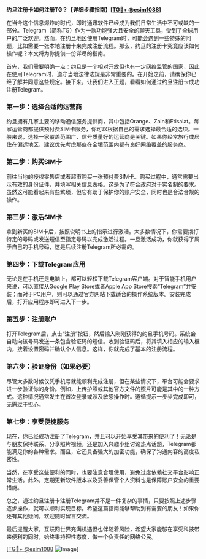 **约旦注册卡如何注册TG？【详细步骤指南】[[TG💪+ @esim1088](https://t.me/s/esim1088)]**

在当今这个信息爆炸的时代，即时通讯软件已经成为我们日常生活中不可或缺的一部分。Telegram（简称TG）作为一款功能强大且安全的聊天工具，受到了全球用户的广泛欢迎。然而，在约旦地区使用Telegram时，可能会遇到一些特殊的问题，比如需要一张本地注册卡来完成注册流程。那么，约旦的注册卡究竟应该如何操作呢？本文将为你提供一份详尽的指南。

首先，我们需要明确一点：约旦是一个相对开放但也有一定网络监管的国家，因此在使用Telegram时，遵守当地法律法规是非常重要的。在开始之前，请确保你已经了解并同意这些规定。接下来，让我们进入正题，看看如何通过约旦注册卡成功注册Telegram。

### 第一步：选择合适的运营商

约旦拥有几家主要的移动通信服务提供商，其中包括Orange、Zain和Etisalat。每家运营商都提供预付费SIM卡服务，你可以根据自己的需求选择最合适的选项。一般来说，选择一家覆盖范围广、信号质量好的运营商是关键。如果你经常旅行或居住在偏远地区，建议优先考虑那些在全境范围内都有良好网络覆盖的服务商。

### 第二步：购买SIM卡

前往当地的授权零售店或者超市购买一张预付费SIM卡。购买过程中，通常需要出示有效的身份证件，并填写相关信息表格。这是为了符合政府对于实名制的要求。虽然这可能看起来有些繁琐，但它有助于保护你的账户安全，同时也是合法合规的操作。

### 第三步：激活SIM卡

拿到新买的SIM卡后，按照说明书上的指示进行激活。大多数情况下，你需要拨打特定的号码或发送短信至指定号码以完成激活过程。一旦激活成功，你就获得了属于自己的手机号码，这是后续注册Telegram所必需的。

### 第四步：下载Telegram应用

无论是在手机还是电脑上，都可以轻松下载Telegram客户端。对于智能手机用户来说，可以直接从Google Play Store或者Apple App Store搜索“Telegram”并安装；而对于PC用户，则可以通过官方网站下载适合的操作系统版本。安装完成后，打开应用程序即可进入下一步。

### 第五步：注册账户

打开Telegram后，点击“注册”按钮，然后输入刚刚获得的约旦手机号码。系统会自动向该号码发送一条包含验证码的短信。收到验证码后，将其填入相应的输入框内，接着设置密码并确认个人信息。这样，你就完成了基本的注册流程。

### 第六步：验证身份（如果必要）

尽管大多数时候仅凭手机号就能顺利完成注册，但在某些情况下，平台可能会要求进一步验证你的身份。例如，上传护照或其他官方文件的照片可能是其中的一种方式。这种情况通常发生在首次登录或涉及敏感操作时。遵循提示一步步完成即可，无需过于担心。

### 第七步：享受便捷服务

现在，你已经成功注册了Telegram，并且可以开始享受其带来的便利了！无论是与朋友保持联系、分享照片视频，还是加入兴趣小组讨论热点话题，Telegram都能满足你的各种需求。而且，它还具备强大的加密功能，确保了沟通内容的高度私密性。

当然，在享受这些便利的同时，也要注意合理使用，避免过度依赖社交平台影响正常生活。此外，定期更新软件版本以及妥善保管个人资料也是保障账户安全的重要措施。

总之，通过约旦注册卡注册Telegram并不是一件复杂的事情，只要按照上述步骤逐步操作，就可以顺利实现目标。希望这篇指南能够帮助到有需要的朋友！如果你还有其他疑问，欢迎随时留言交流。

最后提醒大家，互联网世界充满机遇但也伴随着风险，希望大家能够在享受科技带来便利的同时，始终秉持理性态度，做一个负责任的网络公民。

[[TG💪+ @esim1088](https://t.me/s/esim1088) ![Image](https://i.postimg.cc/4NQfJmqS/Snipaste-2025-05-13-00-14-12.png)]
